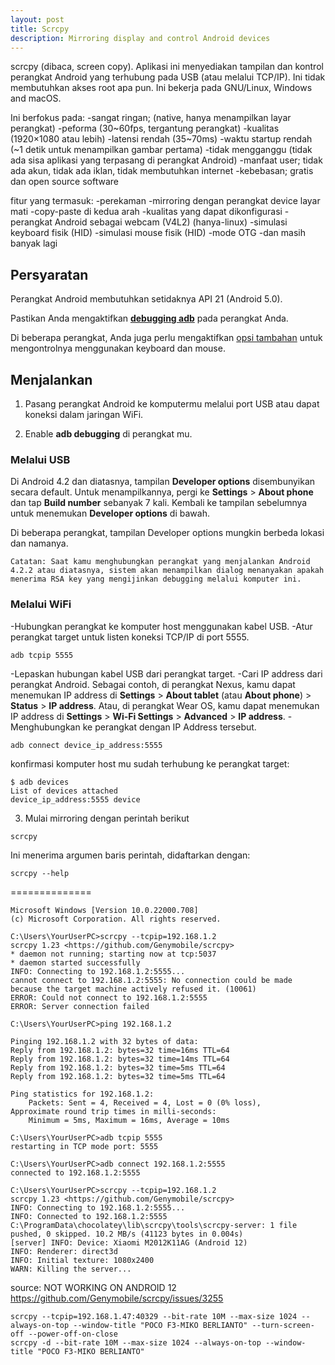 ```yaml
---
layout: post
title: Scrcpy
description: Mirroring display and control Android devices
---
```


scrcpy (dibaca, screen copy). Aplikasi ini menyediakan tampilan dan kontrol perangkat Android yang terhubung pada USB (atau melalui TCP/IP). Ini tidak membutuhkan akses root apa pun. Ini bekerja pada GNU/Linux, Windows and macOS.

Ini berfokus pada:
-sangat ringan; (native, hanya menampilkan layar perangkat)
-peforma (30~60fps, tergantung perangkat)
-kualitas (1920×1080 atau lebih)
-latensi rendah (35~70ms)
-waktu startup rendah (~1 detik untuk menampilkan gambar pertama)
-tidak mengganggu (tidak ada sisa aplikasi yang terpasang di perangkat Android)
-manfaat user; tidak ada akun, tidak ada iklan, tidak membutuhkan internet
-kebebasan; gratis dan open source software

fitur yang termasuk:
-perekaman
-mirroring dengan perangkat device layar mati
-copy-paste di kedua arah
-kualitas yang dapat dikonfigurasi
-perangkat Android sebagai webcam (V4L2) (hanya-linux)
-simulasi keyboard fisik (HID)
-simulasi mouse fisik (HID)
-mode OTG
-dan masih banyak lagi


## Persyaratan
Perangkat Android membutuhkan setidaknya API 21 (Android 5.0).

Pastikan Anda mengaktifkan [**debugging adb**](https://developer.android.com/studio/command-line/adb.html#Enabling) pada perangkat Anda.

Di beberapa perangkat, Anda juga perlu mengaktifkan [opsi tambahan](https://github.com/Genymobile/scrcpy/issues/70#issuecomment-373286323) untuk mengontrolnya menggunakan keyboard dan mouse.

## Menjalankan
1. Pasang perangkat Android ke komputermu melalui port USB atau dapat koneksi dalam jaringan WiFi.

2. Enable **adb debugging** di perangkat mu.


### Melalui USB
Di Android 4.2 dan diatasnya, tampilan **Developer options** disembunyikan secara default. Untuk menampilkannya, pergi ke **Settings** > **About phone** dan tap **Build number** sebanyak 7 kali. Kembali ke tampilan sebelumnya untuk menemukan **Developer options** di bawah.

Di beberapa perangkat, tampilan Developer options mungkin berbeda lokasi dan namanya.
```
Catatan: Saat kamu menghubungkan perangkat yang menjalankan Android 4.2.2 atau diatasnya, sistem akan menampilkan dialog menanyakan apakah menerima RSA key yang mengijinkan debugging melalui komputer ini.
```
### Melalui WiFi
-Hubungkan perangkat ke komputer host menggunakan kabel USB.
-Atur perangkat target untuk listen koneksi TCP/IP di port 5555.
```
adb tcpip 5555
```
-Lepaskan hubungan kabel USB dari perangkat target.
-Cari IP address dari perangkat Android. Sebagai contoh, di perangkat Nexus, kamu dapat menemukan IP address di **Settings** > **About tablet** (atau **About phone**) > **Status** > **IP address**. Atau, di perangkat Wear OS, kamu dapat menemukan IP address di **Settings** > **Wi-Fi Settings** > **Advanced** > **IP address**.
-Menghubungkan ke perangkat dengan IP Address tersebut.
```
adb connect device_ip_address:5555
```
konfirmasi komputer host mu sudah terhubung ke perangkat target:
```
$ adb devices
List of devices attached
device_ip_address:5555 device
```




3. Mulai mirroring dengan perintah berikut

```
scrcpy
```
Ini menerima argumen baris perintah, didaftarkan dengan:
```
scrcpy --help
```
==============
```
Microsoft Windows [Version 10.0.22000.708]
(c) Microsoft Corporation. All rights reserved.

C:\Users\YourUserPC>scrcpy --tcpip=192.168.1.2
scrcpy 1.23 <https://github.com/Genymobile/scrcpy>
* daemon not running; starting now at tcp:5037
* daemon started successfully
INFO: Connecting to 192.168.1.2:5555...
cannot connect to 192.168.1.2:5555: No connection could be made because the target machine actively refused it. (10061)
ERROR: Could not connect to 192.168.1.2:5555
ERROR: Server connection failed

C:\Users\YourUserPC>ping 192.168.1.2

Pinging 192.168.1.2 with 32 bytes of data:
Reply from 192.168.1.2: bytes=32 time=16ms TTL=64
Reply from 192.168.1.2: bytes=32 time=14ms TTL=64
Reply from 192.168.1.2: bytes=32 time=5ms TTL=64
Reply from 192.168.1.2: bytes=32 time=5ms TTL=64

Ping statistics for 192.168.1.2:
    Packets: Sent = 4, Received = 4, Lost = 0 (0% loss),
Approximate round trip times in milli-seconds:
    Minimum = 5ms, Maximum = 16ms, Average = 10ms

C:\Users\YourUserPC>adb tcpip 5555
restarting in TCP mode port: 5555

C:\Users\YourUserPC>adb connect 192.168.1.2:5555
connected to 192.168.1.2:5555

C:\Users\YourUserPC>scrcpy --tcpip=192.168.1.2
scrcpy 1.23 <https://github.com/Genymobile/scrcpy>
INFO: Connecting to 192.168.1.2:5555...
INFO: Connected to 192.168.1.2:5555
C:\ProgramData\chocolatey\lib\scrcpy\tools\scrcpy-server: 1 file pushed, 0 skipped. 10.2 MB/s (41123 bytes in 0.004s)
[server] INFO: Device: Xiaomi M2012K11AG (Android 12)
INFO: Renderer: direct3d
INFO: Initial texture: 1080x2400
WARN: Killing the server...
```

source:
NOT WORKING ON ANDROID 12 https://github.com/Genymobile/scrcpy/issues/3255

```
scrcpy --tcpip=192.168.1.47:40329 --bit-rate 10M --max-size 1024 --always-on-top --window-title "POCO F3-MIKO BERLIANTO" --turn-screen-off --power-off-on-close
scrcpy -d --bit-rate 10M --max-size 1024 --always-on-top --window-title "POCO F3-MIKO BERLIANTO"
```